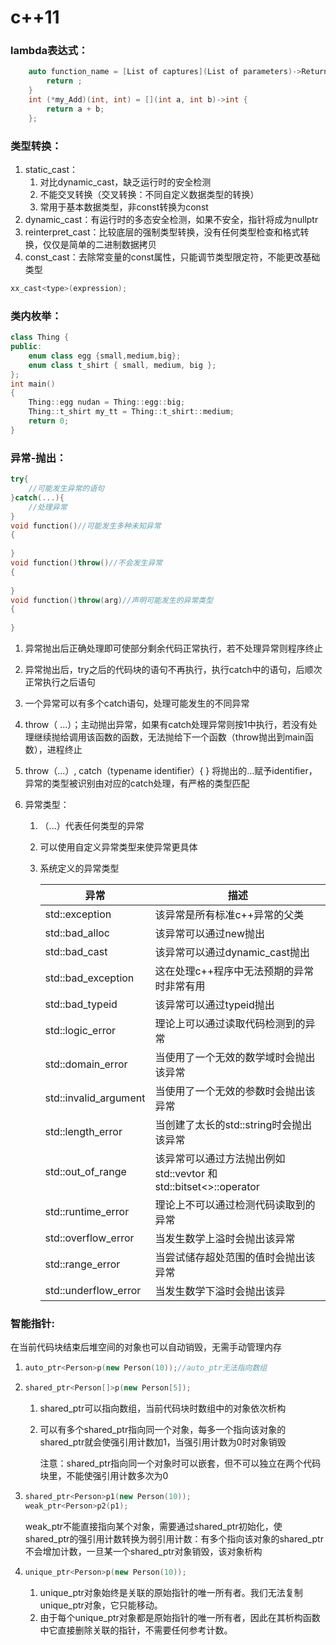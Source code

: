 # c++11

### lambda表达式：

~~~ c++
	auto function_name = [List of captures](List of parameters)->Return value{
   	 	return ;
	}
	int (*my_Add)(int, int) = [](int a, int b)->int {
		return a + b;
	};
~~~

### 类型转换：

1. static_cast：
   1. 对比dynamic_cast，缺乏运行时的安全检测
   2. 不能交叉转换（交叉转换：不同自定义数据类型的转换）
   3. 常用于基本数据类型，非const转换为const
2. dynamic_cast：有运行时的多态安全检测，如果不安全，指针将成为nullptr
3. reinterpret_cast：比较底层的强制类型转换，没有任何类型检查和格式转换，仅仅是简单的二进制数据拷贝
4. const_cast：去除常变量的const属性，只能调节类型限定符，不能更改基础类型

~~~ c++
xx_cast<type>(expression);
~~~

### 类内枚举：

~~~ c++
class Thing {
public:
	enum class egg {small,medium,big};
	enum class t_shirt { small, medium, big };
};
int main()
{
	Thing::egg nudan = Thing::egg::big;
	Thing::t_shirt my_tt = Thing::t_shirt::medium;
	return 0;
}
~~~

### 异常-抛出：

~~~ c++
try{
    //可能发生异常的语句
}catch(...){
    //处理异常
}
void function()//可能发生多种未知异常
{
    
}
void function()throw()//不会发生异常
{
    
}
void function()throw(arg)//声明可能发生的异常类型
{
    
}
~~~

1. 异常抛出后正确处理即可使部分剩余代码正常执行，若不处理异常则程序终止

2. 异常抛出后，try之后的代码块的语句不再执行，执行catch中的语句，后顺次正常执行之后语句

3. 一个异常可以有多个catch语句，处理可能发生的不同异常

4. throw（ ...）；主动抛出异常，如果有catch处理异常则按1中执行，若没有处理继续抛给调用该函数的函数，无法抛给下一个函数（throw抛出到main函数），进程终止

5. throw（...）, catch（typename identifier）{ }  将抛出的...赋予identifier，异常的类型被识别由对应的catch处理，有严格的类型匹配

6. 异常类型：

   1. （...）代表任何类型的异常

   2. 可以使用自定义异常类型来使异常更具体

   3. 系统定义的异常类型

      | 异常                  | 描述                                                         |
      | --------------------- | ------------------------------------------------------------ |
      | std::exception        | 该异常是所有标准c++异常的父类                                |
      | std::bad_alloc        | 该异常可以通过new抛出                                        |
      | std::bad_cast         | 该异常可以通过dynamic_cast抛出                               |
      | std::bad_exception    | 这在处理c++程序中无法预期的异常时非常有用                    |
      | std::bad_typeid       | 该异常可以通过typeid抛出                                     |
      | std::logic_error      | 理论上可以通过读取代码检测到的异常                           |
      | std::domain_error     | 当使用了一个无效的数学域时会抛出该异常                       |
      | std::invalid_argument | 当使用了一个无效的参数时会抛出该异常                         |
      | std::length_error     | 当创建了太长的std::string时会抛出该异常                      |
      | std::out_of_range     | 该异常可以通过方法抛出例如std::vevtor 和std::bitset<>::operator[]() |
      | std::runtime_error    | 理论上不可以通过检测代码读取到的异常                         |
      | std::overflow_error   | 当发生数学上溢时会抛出该异常                                 |
      | std::range_error      | 当尝试储存超处范围的值时会抛出该异常                         |
      | std::underflow_error  | 当发生数学下溢时会抛出该异                                   |


### 智能指针:

在当前代码块结束后堆空间的对象也可以自动销毁，无需手动管理内存

1. ~~~ c++
   auto_ptr<Person>p(new Person(10));//auto_ptr无法指向数组
   ~~~

2. ~~~ c++
   shared_ptr<Person[]>p(new Person[5]);
   ~~~

   1. shared_ptr可以指向数组，当前代码块时数组中的对象依次析构

   2. 可以有多个shared_ptr指向同一个对象，每多一个指向该对象的shared_ptr就会使强引用计数加1，当强引用计数为0时对象销毁

      注意：shared_ptr指向同一个对象时可以嵌套，但不可以独立在两个代码块里，不能使强引用计数多次为0

3. ~~~ c++
   shared_ptr<Person>p1(new Person(10));
   weak_ptr<Person>p2(p1);
   ~~~

   weak_ptr不能直接指向某个对象，需要通过shared_ptr初始化，使shared_ptr的强引用计数转换为弱引用计数：有多个指向该对象的shared_ptr不会增加计数，一旦某一个shared_ptr对象销毁，该对象析构

4. ~~~ c++
   unique_ptr<Person>p(new Person(10));
   ~~~

   1. unique_ptr对象始终是关联的原始指针的唯一所有者。我们无法复制unique_ptr对象，它只能移动。
   2. 由于每个unique_ptr对象都是原始指针的唯一所有者，因此在其析构函数中它直接删除关联的指针，不需要任何参考计数。

   
